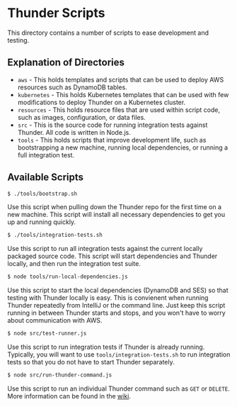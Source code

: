 # Thunder Scripts

This directory contains a number of scripts to ease development and testing.

## Explanation of Directories

* `aws` - This holds templates and scripts that can be used to deploy AWS resources such as
DynamoDB tables.
* `kubernetes` - This holds Kubernetes templates that can be used with few modifications to deploy
Thunder on a Kubernetes cluster.
* `resources` - This holds resource files that are used within script code, such as images, configuration, or data files.
* `src` - This is the source code for running integration tests against Thunder. All code is written in Node.js.
* `tools` - This holds scripts that improve development life, such as bootstrapping a new machine, running local dependencies, or running a full integration test.

## Available Scripts

```bash
$ ./tools/bootstrap.sh
```

Use this script when pulling down the Thunder repo for the first time on a new machine.
This script will install all necessary dependencies to get you up and running quickly.

```bash
$ ./tools/integration-tests.sh
```

Use this script to run all integration tests against the current locally packaged source code.
This script will start dependencies and Thunder locally, and then run the integration test suite.

```bash
$ node tools/run-local-dependencies.js
```

Use this script to start the local dependencies (DynamoDB and SES)
so that testing with Thunder locally is easy.
This is convienent when running Thunder repeatedly from IntelliJ or the command line.
Just keep this script running in between Thunder starts and stops,
and you won't have to worry about communication with AWS.

```bash
$ node src/test-runner.js
```

Use this script to run integration tests if Thunder is already running. Typically, you will want to use `tools/integration-tests.sh` to run integration tests so that you do not have to start Thunder separately.

```bash
$ node src/run-thunder-command.js
```

Use this script to run an individual Thunder command such as `GET` or `DELETE`.
More information can be found in the
[wiki](https://github.com/RohanNagar/thunder/wiki/Running-Node.js-Scripts#single-operations).

